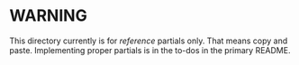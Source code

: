 # WARNING

This directory currently is for _reference_ partials only. That means copy
and paste. Implementing proper partials is in the to-dos in the primary README.
